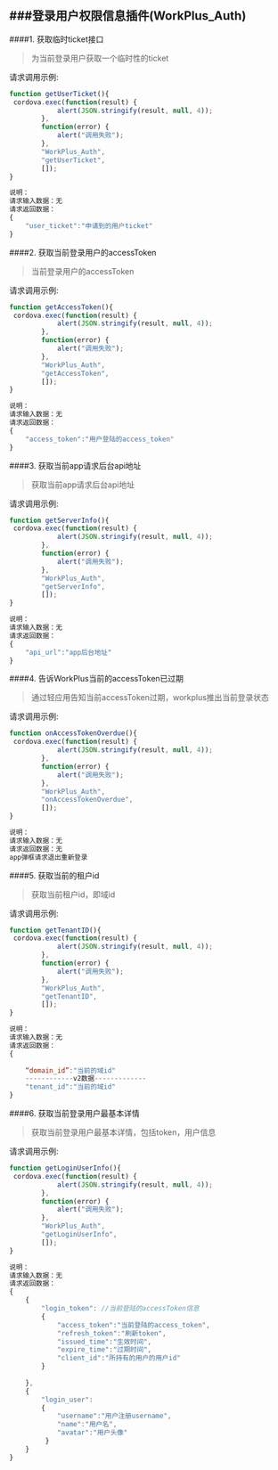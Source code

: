 ###登录用户权限信息插件(WorkPlus_Auth)
---


####1. 获取临时ticket接口
>为当前登录用户获取一个临时性的ticket
>

请求调用示例:

```javascript
function getUserTicket(){
 cordova.exec(function(result) {
            alert(JSON.stringify(result, null, 4));
        },
        function(error) {
            alert("调用失败");
        },
        "WorkPlus_Auth",
        "getUserTicket", 
        []);
}

说明：
请求输入数据：无
请求返回数据：
{
	"user_ticket":"申请到的用户ticket"	
}

```

####2. 获取当前登录用户的accessToken
>当前登录用户的accessToken
>

请求调用示例:

```javascript
function getAccessToken(){
 cordova.exec(function(result) {
            alert(JSON.stringify(result, null, 4));
        },
        function(error) {
            alert("调用失败");
        },
        "WorkPlus_Auth",
        "getAccessToken", 
        []);
}

说明：
请求输入数据：无
请求返回数据：
{
	"access_token":"用户登陆的access_token"	
}
```

####3. 获取当前app请求后台api地址
>获取当前app请求后台api地址
>

请求调用示例:

```javascript
function getServerInfo(){
 cordova.exec(function(result) {
            alert(JSON.stringify(result, null, 4));
        },
        function(error) {
            alert("调用失败");
        },
        "WorkPlus_Auth",
        "getServerInfo", 
        []);
}

说明：
请求输入数据：无
请求返回数据：
{
	"api_url":"app后台地址"	
}
```

####4. 告诉WorkPlus当前的accessToken已过期
>通过轻应用告知当前accessToken过期，workplus推出当前登录状态
>

请求调用示例:

```javascript
function onAccessTokenOverdue(){
 cordova.exec(function(result) {
            alert(JSON.stringify(result, null, 4));
        },
        function(error) {
            alert("调用失败");
        },
        "WorkPlus_Auth",
        "onAccessTokenOverdue", 
        []);
}

说明：
请求输入数据：无
请求返回数据：无
app弹框请求退出重新登录
```

####5. 获取当前的租户id
>获取当前租户id，即域id
>

请求调用示例:

```javascript
function getTenantID(){
 cordova.exec(function(result) {
            alert(JSON.stringify(result, null, 4));
        },
        function(error) {
            alert("调用失败");
        },
        "WorkPlus_Auth",
        "getTenantID", 
        []);
}

说明：
请求输入数据：无
请求返回数据：
{
		
	“domain_id”:"当前的域id"
	------------v2数据-------------
	"tenant_id":"当前的域id"
}
```

####6. 获取当前登录用户最基本详情
>获取当前登录用户最基本详情，包括token，用户信息
>

请求调用示例:

```javascript
function getLoginUserInfo(){
 cordova.exec(function(result) {
            alert(JSON.stringify(result, null, 4));
        },
        function(error) {
            alert("调用失败");
        },
        "WorkPlus_Auth",
        "getLoginUserInfo", 
        []);
}

说明：
请求输入数据：无
请求返回数据：
{
	{
		"login_token": //当前登陆的accessToken信息
		{
			"access_token":"当前登陆的access_token",
			"refresh_token":"刷新token",
			"issued_time":"生效时间",
			"expire_time":"过期时间",
			"client_id":"所持有的用户的用户id"
		}
		
	},
	{
		"login_user": 
		{
			"username":"用户注册username",
			"name":"用户名",
			"avatar":"用户头像"
		 }
	}
}
```


<br/>